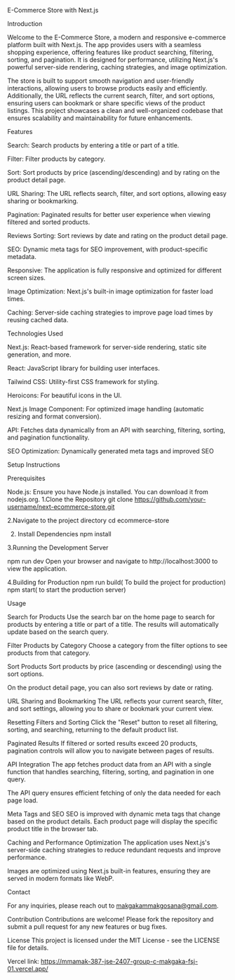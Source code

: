 E-Commerce Store with Next.js


Introduction


Welcome to the E-Commerce Store, a modern and responsive e-commerce platform built with Next.js. The app provides users with a seamless shopping experience, offering features like product searching, filtering, sorting, and pagination. It is designed for performance, utilizing Next.js's powerful server-side rendering, caching strategies, and image optimization.

The store is built to support smooth navigation and user-friendly interactions, allowing users to browse products easily and efficiently. Additionally, the URL reflects the current search, filter, and sort options, ensuring users can bookmark or share specific views of the product listings. This project showcases a clean and well-organized codebase that ensures scalability and maintainability for future enhancements.

Features

Search: Search products by entering a title or part of a title.

Filter: Filter products by category.

Sort: Sort products by price (ascending/descending) and by rating on the product detail page.

URL Sharing: The URL reflects search, filter, and sort options, allowing easy sharing or bookmarking.

Pagination: Paginated results for better user experience when viewing filtered and sorted products.

Reviews Sorting: Sort reviews by date and rating on the product detail page.

SEO: Dynamic meta tags for SEO improvement, with product-specific metadata.

Responsive: The application is fully responsive and optimized for different screen sizes.

Image Optimization: Next.js's built-in image optimization for faster load times.

Caching: Server-side caching strategies to improve page load times by reusing cached data.

Technologies Used

Next.js: React-based framework for server-side rendering, static site generation, and more.

React: JavaScript library for building user interfaces.

Tailwind CSS: Utility-first CSS framework for styling.

Heroicons: For beautiful icons in the UI.

Next.js Image Component: For optimized image handling (automatic resizing and format conversion).

API: Fetches data dynamically from an API with searching, filtering, sorting, and pagination functionality.

SEO Optimization: Dynamically generated meta tags and improved SEO

Setup Instructions

Prerequisites

Node.js: Ensure you have Node.js installed. You can download it from nodejs.org.
1.Clone the Repository
git clone https://github.com/your-username/next-ecommerce-store.git

2.Navigate to the project directory
cd ecommerce-store


2. Install Dependencies
   npm install

3.Running the Development Server

npm run dev
Open your browser and navigate to http://localhost:3000 to view the application.

4.Building for Production
npm run build( To build the project for production)
npm start( to start the production server)

Usage

Search for Products
Use the search bar on the home page to search for products by entering a title or part of a title.
The results will automatically update based on the search query.

Filter Products by Category
Choose a category from the filter options to see products from that category.

Sort Products
Sort products by price (ascending or descending) using the sort options.

On the product detail page, you can also sort reviews by date or rating.

URL Sharing and Bookmarking
The URL reflects your current search, filter, and sort settings, allowing you to share or bookmark your current view.

Resetting Filters and Sorting
Click the "Reset" button to reset all filtering, sorting, and searching, returning to the default product list.

Paginated Results
If filtered or sorted results exceed 20 products, pagination controls will allow you to navigate between pages of results.

API Integration
The app fetches product data from an API with a single function that handles searching, filtering, sorting, and pagination in one query.

The API query ensures efficient fetching of only the data needed for each page load.

Meta Tags and SEO
SEO is improved with dynamic meta tags that change based on the product details.
Each product page will display the specific product title in the browser tab.

Caching and Performance Optimization
The application uses Next.js's server-side caching strategies to reduce redundant requests and improve performance.

Images are optimized using Next.js built-in features, ensuring they are served in modern formats like WebP.

Contact

For any inquiries, please reach out to makgakammakgosana@gmail.com.

Contribution
Contributions are welcome! Please fork the repository and submit a pull request for any new features or bug fixes.

License
This project is licensed under the MIT License - see the LICENSE file for details.

Vercel link: https://mmamak-387-jse-2407-group-c-makgaka-fsj-01.vercel.app/






